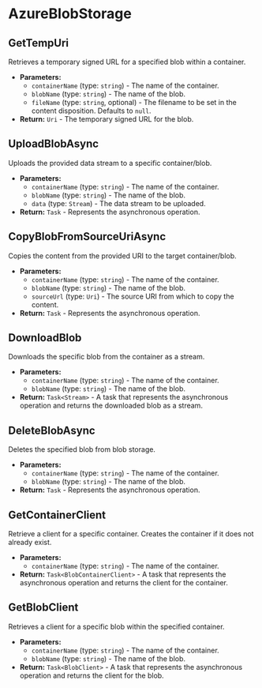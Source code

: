 # AzureBlobStorage

## GetTempUri
Retrieves a temporary signed URL for a specified blob within a container.
- **Parameters:**
    - `containerName` (type: `string`) - The name of the container.
    - `blobName` (type: `string`) - The name of the blob.
    - `fileName` (type: `string`, optional) - The filename to be set in the content disposition. Defaults to `null`.
- **Return:** `Uri` - The temporary signed URL for the blob.

## UploadBlobAsync
Uploads the provided data stream to a specific container/blob.
- **Parameters:**
    - `containerName` (type: `string`) - The name of the container.
    - `blobName` (type: `string`) - The name of the blob.
    - `data` (type: `Stream`) - The data stream to be uploaded.
- **Return:** `Task` - Represents the asynchronous operation.

## CopyBlobFromSourceUriAsync
Copies the content from the provided URI to the target container/blob.
- **Parameters:**
    - `containerName` (type: `string`) - The name of the container.
    - `blobName` (type: `string`) - The name of the blob.
    - `sourceUrl` (type: `Uri`) - The source URI from which to copy the content.
- **Return:** `Task` - Represents the asynchronous operation.

## DownloadBlob
Downloads the specific blob from the container as a stream.
- **Parameters:**
    - `containerName` (type: `string`) - The name of the container.
    - `blobName` (type: `string`) - The name of the blob.
- **Return:** `Task<Stream>` - A task that represents the asynchronous operation and returns the downloaded blob as a stream.

## DeleteBlobAsync
Deletes the specified blob from blob storage.
- **Parameters:**
    - `containerName` (type: `string`) - The name of the container.
    - `blobName` (type: `string`) - The name of the blob.
- **Return:** `Task` - Represents the asynchronous operation.

## GetContainerClient
Retrieve a client for a specific container. Creates the container if it does not already exist.
- **Parameters:**
    - `containerName` (type: `string`) - The name of the container.
- **Return:** `Task<BlobContainerClient>` - A task that represents the asynchronous operation and returns the client for the container.

## GetBlobClient
Retrieves a client for a specific blob within the specified container.
- **Parameters:**
    - `containerName` (type: `string`) - The name of the container.
    - `blobName` (type: `string`) - The name of the blob.
- **Return:** `Task<BlobClient>` - A task that represents the asynchronous operation and returns the client for the blob.
